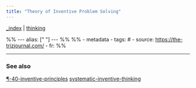 ```yaml
---
title: "Theory of Inventive Problem Solving"
---
```


[_index](_index.md) | [thinking](thinking.md)

%% ---
alias: [" "]
--- %%
%% - metadata
	- tags: #
	- source: https://the-trizjournal.com/
	- fr: 
%%



-------------
### See also
[¶-40-inventive-principles](¶-40-inventive-principles.md) [systematic-inventive-thinking](systematic-inventive-thinking.md)

